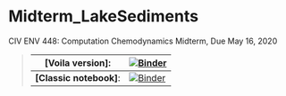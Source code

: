 # Midterm_LakeSediments
CIV ENV 448: Computation Chemodynamics Midterm, Due May 16, 2020

>|**[Voila version]**:|[![Binder](https://mybinder.org/badge_logo.svg)](https://mybinder.org/v2/gh/edsaac/Midterm_LakeSediments/master?urlpath=voila%2Frender%2FSaavedraC_Midterm.ipynb)|
>|---|---|
>|**[Classic notebook]**:|[![Binder](https://mybinder.org/badge_logo.svg)](https://mybinder.org/v2/gh/edsaac/Midterm_LakeSediments/master?filepath=SaavedraC_Midterm.ipynb)|
>
